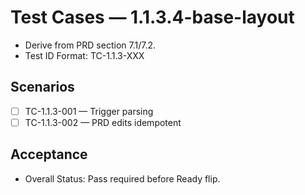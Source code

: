# Test Cases — 1.1.3.4-base-layout

- Derive from PRD section 7.1/7.2.
- Test ID Format: TC-1.1.3-XXX

## Scenarios
- [ ] TC-1.1.3-001 — Trigger parsing
- [ ] TC-1.1.3-002 — PRD edits idempotent

## Acceptance
- Overall Status: Pass required before Ready flip.
